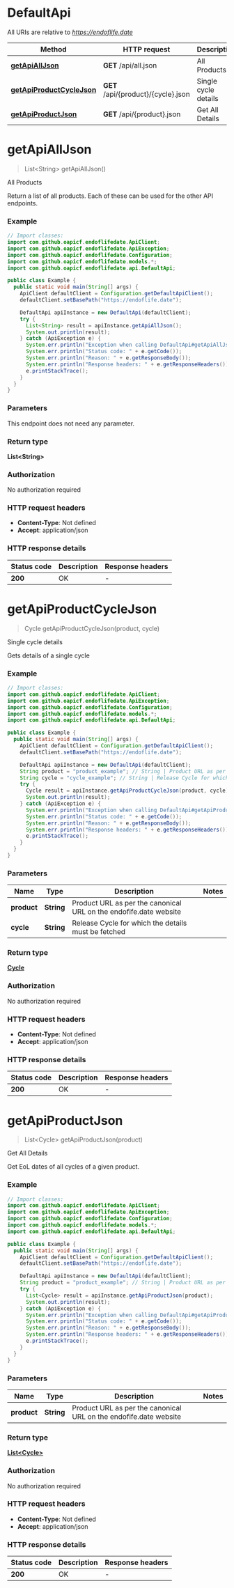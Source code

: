# DefaultApi

All URIs are relative to *https://endoflife.date*

| Method | HTTP request | Description |
|------------- | ------------- | -------------|
| [**getApiAllJson**](DefaultApi.md#getApiAllJson) | **GET** /api/all.json | All Products |
| [**getApiProductCycleJson**](DefaultApi.md#getApiProductCycleJson) | **GET** /api/{product}/{cycle}.json | Single cycle details |
| [**getApiProductJson**](DefaultApi.md#getApiProductJson) | **GET** /api/{product}.json | Get All Details |


<a id="getApiAllJson"></a>
# **getApiAllJson**
> List&lt;String&gt; getApiAllJson()

All Products

Return a list of all products. Each of these can be used for the other API endpoints.

### Example
```java
// Import classes:
import com.github.oapicf.endoflifedate.ApiClient;
import com.github.oapicf.endoflifedate.ApiException;
import com.github.oapicf.endoflifedate.Configuration;
import com.github.oapicf.endoflifedate.models.*;
import com.github.oapicf.endoflifedate.api.DefaultApi;

public class Example {
  public static void main(String[] args) {
    ApiClient defaultClient = Configuration.getDefaultApiClient();
    defaultClient.setBasePath("https://endoflife.date");

    DefaultApi apiInstance = new DefaultApi(defaultClient);
    try {
      List<String> result = apiInstance.getApiAllJson();
      System.out.println(result);
    } catch (ApiException e) {
      System.err.println("Exception when calling DefaultApi#getApiAllJson");
      System.err.println("Status code: " + e.getCode());
      System.err.println("Reason: " + e.getResponseBody());
      System.err.println("Response headers: " + e.getResponseHeaders());
      e.printStackTrace();
    }
  }
}
```

### Parameters
This endpoint does not need any parameter.

### Return type

**List&lt;String&gt;**

### Authorization

No authorization required

### HTTP request headers

 - **Content-Type**: Not defined
 - **Accept**: application/json

### HTTP response details
| Status code | Description | Response headers |
|-------------|-------------|------------------|
| **200** | OK |  -  |

<a id="getApiProductCycleJson"></a>
# **getApiProductCycleJson**
> Cycle getApiProductCycleJson(product, cycle)

Single cycle details

Gets details of a single cycle

### Example
```java
// Import classes:
import com.github.oapicf.endoflifedate.ApiClient;
import com.github.oapicf.endoflifedate.ApiException;
import com.github.oapicf.endoflifedate.Configuration;
import com.github.oapicf.endoflifedate.models.*;
import com.github.oapicf.endoflifedate.api.DefaultApi;

public class Example {
  public static void main(String[] args) {
    ApiClient defaultClient = Configuration.getDefaultApiClient();
    defaultClient.setBasePath("https://endoflife.date");

    DefaultApi apiInstance = new DefaultApi(defaultClient);
    String product = "product_example"; // String | Product URL as per the canonical URL on the endofife.date website
    String cycle = "cycle_example"; // String | Release Cycle for which the details must be fetched
    try {
      Cycle result = apiInstance.getApiProductCycleJson(product, cycle);
      System.out.println(result);
    } catch (ApiException e) {
      System.err.println("Exception when calling DefaultApi#getApiProductCycleJson");
      System.err.println("Status code: " + e.getCode());
      System.err.println("Reason: " + e.getResponseBody());
      System.err.println("Response headers: " + e.getResponseHeaders());
      e.printStackTrace();
    }
  }
}
```

### Parameters

| Name | Type | Description  | Notes |
|------------- | ------------- | ------------- | -------------|
| **product** | **String**| Product URL as per the canonical URL on the endofife.date website | |
| **cycle** | **String**| Release Cycle for which the details must be fetched | |

### Return type

[**Cycle**](Cycle.md)

### Authorization

No authorization required

### HTTP request headers

 - **Content-Type**: Not defined
 - **Accept**: application/json

### HTTP response details
| Status code | Description | Response headers |
|-------------|-------------|------------------|
| **200** | OK |  -  |

<a id="getApiProductJson"></a>
# **getApiProductJson**
> List&lt;Cycle&gt; getApiProductJson(product)

Get All Details

Get EoL dates of all cycles of a given product.

### Example
```java
// Import classes:
import com.github.oapicf.endoflifedate.ApiClient;
import com.github.oapicf.endoflifedate.ApiException;
import com.github.oapicf.endoflifedate.Configuration;
import com.github.oapicf.endoflifedate.models.*;
import com.github.oapicf.endoflifedate.api.DefaultApi;

public class Example {
  public static void main(String[] args) {
    ApiClient defaultClient = Configuration.getDefaultApiClient();
    defaultClient.setBasePath("https://endoflife.date");

    DefaultApi apiInstance = new DefaultApi(defaultClient);
    String product = "product_example"; // String | Product URL as per the canonical URL on the endofife.date website
    try {
      List<Cycle> result = apiInstance.getApiProductJson(product);
      System.out.println(result);
    } catch (ApiException e) {
      System.err.println("Exception when calling DefaultApi#getApiProductJson");
      System.err.println("Status code: " + e.getCode());
      System.err.println("Reason: " + e.getResponseBody());
      System.err.println("Response headers: " + e.getResponseHeaders());
      e.printStackTrace();
    }
  }
}
```

### Parameters

| Name | Type | Description  | Notes |
|------------- | ------------- | ------------- | -------------|
| **product** | **String**| Product URL as per the canonical URL on the endofife.date website | |

### Return type

[**List&lt;Cycle&gt;**](Cycle.md)

### Authorization

No authorization required

### HTTP request headers

 - **Content-Type**: Not defined
 - **Accept**: application/json

### HTTP response details
| Status code | Description | Response headers |
|-------------|-------------|------------------|
| **200** | OK |  -  |

